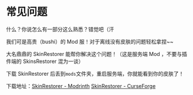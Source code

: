 # 常见问题

什么？你说怎么有一部分这么熟悉？错觉吧（汗

<!--@include: ../../Vanilla/FAQ_Ask.md-->
我们可是高贵（bushi）的 Mod 服！对于离线没有皮肤的问题轻松拿捏~~

大名鼎鼎的 SkinRestorer 能帮你解决这个问题！（这是服务端 Mod ，不要与插件端的 SkinsRestorer 混为一谈）

下载 SkinRestorer 后丢到`mods`文件夹，重启服务端，你就能看到你的皮肤了！

下载地址：[SkinRestorer - Modrinth](https://modrinth.com/mod/skinrestorer) [SkinRestorer - CurseForge](https://www.curseforge.com/minecraft/mc-mods/skinrestorer)

